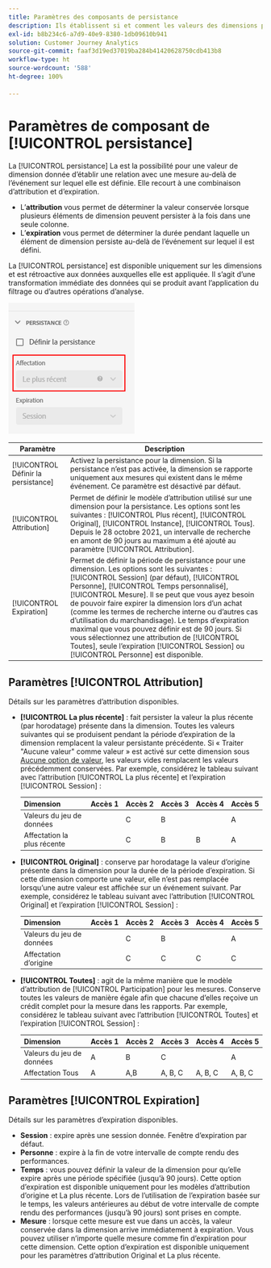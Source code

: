 ```yaml
---
title: Paramètres des composants de persistance
description: Ils établissent si et comment les valeurs des dimensions persistent dʼun événement à lʼautre.
exl-id: b8b234c6-a7d9-40e9-8380-1db09610b941
solution: Customer Journey Analytics
source-git-commit: faaf3d19ed37019ba284b41420628750cdb413b8
workflow-type: ht
source-wordcount: '588'
ht-degree: 100%

---
```



# Paramètres de composant de [!UICONTROL persistance]

La [!UICONTROL persistance] La est la possibilité pour une valeur de dimension donnée d’établir une relation avec une mesure au-delà de l’événement sur lequel elle est définie. Elle recourt à une combinaison d’attribution et d’expiration.

* L’**attribution** vous permet de déterminer la valeur conservée lorsque plusieurs éléments de dimension peuvent persister à la fois dans une seule colonne.
* L’**expiration** vous permet de déterminer la durée pendant laquelle un élément de dimension persiste au-delà de l’événement sur lequel il est défini.

La [!UICONTROL persistance] est disponible uniquement sur les dimensions et est rétroactive aux données auxquelles elle est appliquée. Il s’agit d’une transformation immédiate des données qui se produit avant l’application du filtrage ou d’autres opérations d’analyse.

![Persistance](../assets/persistence.png)

| Paramètre | Description |
| --- | --- |
| [!UICONTROL Définir la persistance] | Activez la persistance pour la dimension. Si la persistance n’est pas activée, la dimension se rapporte uniquement aux mesures qui existent dans le même événement. Ce paramètre est désactivé par défaut. |
| [!UICONTROL Attribution] | Permet de définir le modèle dʼattribution utilisé sur une dimension pour la persistance. Les options sont les suivantes : [!UICONTROL Plus récent], [!UICONTROL Original], [!UICONTROL Instance], [!UICONTROL Tous]. Depuis le 28 octobre 2021, un intervalle de recherche en amont de 90 jours au maximum a été ajouté au paramètre [!UICONTROL Attribution]. |
| [!UICONTROL Expiration] | Permet de définir la période de persistance pour une dimension. Les options sont les suivantes : [!UICONTROL Session] (par défaut), [!UICONTROL Personne], [!UICONTROL Temps personnalisé], [!UICONTROL Mesure]. Il se peut que vous ayez besoin de pouvoir faire expirer la dimension lors dʼun achat (comme les termes de recherche interne ou dʼautres cas dʼutilisation du marchandisage). Le temps d’expiration maximal que vous pouvez définir est de 90 jours. Si vous sélectionnez une attribution de [!UICONTROL Toutes], seule l’expiration [!UICONTROL Session] ou [!UICONTROL Personne] est disponible. |

## Paramètres [!UICONTROL Attribution] 

Détails sur les paramètres d’attribution disponibles.

* **[!UICONTROL La plus récente]** : fait persister la valeur la plus récente (par horodatage) présente dans la dimension. Toutes les valeurs suivantes qui se produisent pendant la période d’expiration de la dimension remplacent la valeur persistante précédente. Si « Traiter &quot;Aucune valeur&quot; comme valeur » est activé sur cette dimension sous [Aucune option de valeur](no-value-options.md), les valeurs vides remplacent les valeurs précédemment conservées. Par exemple, considérez le tableau suivant avec l’attribution [!UICONTROL La plus récente] et l’expiration [!UICONTROL Session] :

   | Dimension | Accès 1 | Accès 2 | Accès 3 | Accès 4 | Accès 5 |
   | --- | --- | --- | --- | --- | --- |
   | Valeurs du jeu de données |  | C | B |  | A |
   | Affectation la plus récente |  | C | B | B | A |

* **[!UICONTROL Original]** : conserve par horodatage la valeur d’origine présente dans la dimension pour la durée de la période d’expiration. Si cette dimension comporte une valeur, elle n’est pas remplacée lorsqu’une autre valeur est affichée sur un événement suivant. Par exemple, considérez le tableau suivant avec l’attribution [!UICONTROL Original] et l’expiration [!UICONTROL Session] :

   | Dimension | Accès 1 | Accès 2 | Accès 3 | Accès 4 | Accès 5 |
   | --- | --- | --- | --- | --- | --- |
   | Valeurs du jeu de données |  | C | B |  | A |
   | Affectation dʼorigine |  | C | C | C | C |

* **[!UICONTROL Toutes]** : agit de la même manière que le modèle dʼattribution de [!UICONTROL Participation] pour les mesures. Conserve toutes les valeurs de manière égale afin que chacune d’elles reçoive un crédit complet pour la mesure dans les rapports. Par exemple, considérez le tableau suivant avec l’attribution [!UICONTROL Toutes] et l’expiration [!UICONTROL Session] :

   | Dimension | Accès 1 | Accès 2 | Accès 3 | Accès 4 | Accès 5 |
   | --- | --- | --- | --- | --- | --- |
   | Valeurs du jeu de données | A | B | C |  | A |
   | Affectation Tous | A | A,B | A, B, C | A, B, C | A, B, C |

## Paramètres [!UICONTROL Expiration] 

Détails sur les paramètres d’expiration disponibles.

* **Session** : expire après une session donnée. Fenêtre d’expiration par défaut.
* **Personne** : expire à la fin de votre intervalle de compte rendu des performances.
* **Temps** : vous pouvez définir la valeur de la dimension pour quʼelle expire après une période spécifiée (jusquʼà 90 jours). Cette option dʼexpiration est disponible uniquement pour les modèles dʼattribution d’origine et La plus récente. Lors de lʼutilisation de lʼexpiration basée sur le temps, les valeurs antérieures au début de votre intervalle de compte rendu des performances (jusquʼà 90 jours) sont prises en compte.
* **Mesure** : lorsque cette mesure est vue dans un accès, la valeur conservée dans la dimension arrive immédiatement à expiration. Vous pouvez utiliser n’importe quelle mesure comme fin d’expiration pour cette dimension. Cette option dʼexpiration est disponible uniquement pour les paramètres dʼattribution Original et La plus récente.
